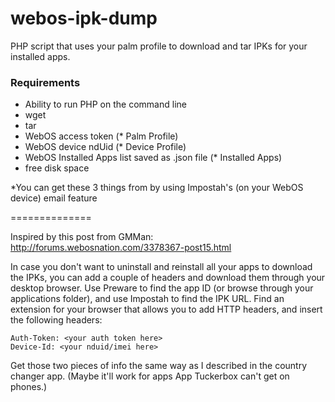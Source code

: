 webos-ipk-dump
==============

PHP script that uses your palm profile to download and tar IPKs for your installed apps.

### Requirements ###

* Ability to run PHP on the command line
* wget
* tar
* WebOS access token (* Palm Profile)
* WebOS device ndUid (* Device Profile)
* WebOS Installed Apps list saved as .json file (* Installed Apps)
* free disk space


*You can get these 3 things from by using Impostah's (on your WebOS device) email feature

==============

Inspired by this post from GMMan:
http://forums.webosnation.com/3378367-post15.html

In case you don't want to uninstall and reinstall all your apps to download the IPKs, you can add a couple of headers and download them through your desktop browser. Use Preware to find the app ID (or browse through your applications folder), and use Impostah to find the IPK URL. Find an extension for your browser that allows you to add HTTP headers, and insert the following headers:
````
Auth-Token: <your auth token here>
Device-Id: <your nduid/imei here>
````
Get those two pieces of info the same way as I described in the country changer app. (Maybe it'll work for apps App Tuckerbox can't get on phones.)
